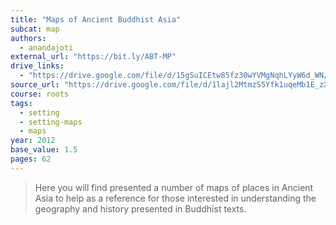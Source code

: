 ```yaml
---
title: "Maps of Ancient Buddhist Asia"
subcat: map
authors:
  - anandajoti
external_url: "https://bit.ly/ABT-MP"
drive_links:
  - "https://drive.google.com/file/d/15gSuICEtw85fz30wYVMgNqhLYyW6d_WN/view?usp=drivesdk"
source_url: "https://drive.google.com/file/d/1lajl2MtmzS5Yfk1uqeMb1E_zX3DpH_Gp/view?usp=drivesdk"
course: roots
tags:
  - setting
  - setting-maps
  - maps
year: 2012
base_value: 1.5
pages: 62
---
```


> Here you will find presented a number of maps of places in Ancient Asia to help as a reference for those interested in understanding the geography and history presented in Buddhist texts.
